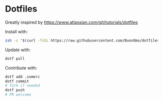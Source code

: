 # Dotfiles

Greatly inspired by https://www.atlassian.com/git/tutorials/dotfiles

Install with:

```zsh
zsh -c "$(curl -fsSL https://raw.githubusercontent.com/BuonOmo/dotfiles/main/install.zsh)"
```

Update with:

```zsh
dotf pull
```

Contribute with:

```zsh
dotf add .somerc
dotf commit
# fork if needed
dotf push
# PR welcome
```
